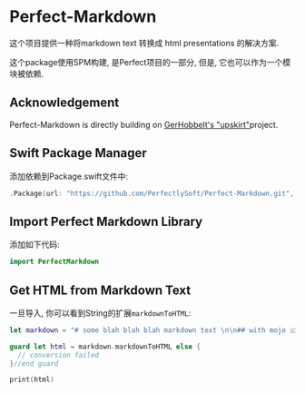# Perfect-Markdown

这个项目提供一种将markdown text 转换成 html presentations 的解决方案.

这个package使用SPM构建, 是Perfect项目的一部分, 但是, 它也可以作为一个模块被依赖.



## Acknowledgement

Perfect-Markdown is directly building on [GerHobbelt's "upskirt"](https://github.com/GerHobbelt/upskirt)project.



## Swift Package Manager

添加依赖到Package.swift文件中:

```swift
.Package(url: "https://github.com/PerfectlySoft/Perfect-Markdown.git", majorVersion: 1)

```

 

## Import Perfect Markdown Library

添加如下代码:

```swift
import PerfectMarkdown
```



## Get HTML from Markdown Text

一旦导入, 你可以看到String的扩展`markdownToHTML`:

```swift
let markdown = "# some blah blah blah markdown text \n\n## with mojo 🇨🇳 🇨🇦"

guard let html = markdown.markdownToHTML else {
  // conversion failed
}//end guard

print(html)
```







